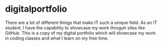 # digitalportfolio
There are a lot of different things that make IT such a unique field. As an IT student, I have the capability to showcase my work throguh sites like GitHub. This is a copy of my digital portfolio which will showcase my work in coding classes and what I learn on my free time.
